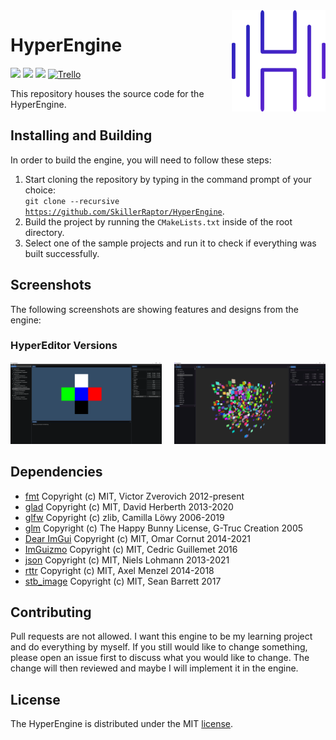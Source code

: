 ﻿<img src="Images/HyperEngine.png" align="right" width="150"/>

# HyperEngine
![](https://img.shields.io/badge/license-MIT-yellow)
![](https://github.com/SkillerRaptor/HyperEngine/workflows/build-windows/badge.svg)
![](https://github.com/SkillerRaptor/HyperEngine/workflows/build-linux/badge.svg)
[![Trello](https://img.shields.io/badge/board-trello-blue.svg)](https://trello.com/b/xiuhLb05/hyperengine)

This repository houses the source code for the HyperEngine.

## Installing and Building
In order to build the engine, you will need to follow these steps:
1.  Start cloning the repository by typing in the command prompt of your choice:<br><code>git clone --recursive <a href="https://github.com/SkillerRaptor/HyperEngine">https://github.com/SkillerRaptor/HyperEngine</a></code>.
2.  Build the project by running the `CMakeLists.txt` inside of the root directory.
3.  Select one of the sample projects and run it to check if everything was built successfully.

## Screenshots
The following screenshots are showing features and designs from the engine:

### HyperEditor Versions

<img align="right" src="./Images/HyperEditor-V2.png" alt="HyperEditor V2" width="48%"/>
<img src="./Images/HyperEditor-V1.png" alt="HyperEditor V1" width="48%"/>

## Dependencies
-   [fmt](https://github.com/fmtlib/fmt/blob/master/LICENSE.rst) Copyright (c) MIT, Victor Zverovich 2012-present
-   [glad](https://github.com/Dav1dde/glad/blob/master/LICENSE) Copyright (c) MIT, David Herberth 2013-2020
-   [glfw](https://github.com/glfw/glfw/blob/master/LICENSE.md) Copyright (c) zlib, Camilla Löwy 2006-2019
-   [glm](https://github.com/g-truc/glm/blob/master/copying.txt) Copyright (c) The Happy Bunny License, G-Truc Creation 2005
-   [Dear ImGui](https://github.com/ocornut/imgui/blob/master/LICENSE.txt) Copyright (c) MIT, Omar Cornut 2014-2021
-   [ImGuizmo](https://github.com/CedricGuillemet/ImGuizmo/blob/master/LICENSE) Copyright (c) MIT, Cedric Guillemet 2016
-   [json](https://github.com/nlohmann/json/blob/develop/LICENSE.MIT) Copyright (c) MIT, Niels Lohmann 2013-2021
-   [rttr](https://github.com/rttrorg/rttr/blob/master/LICENSE.txt) Copyright (c) MIT, Axel Menzel 2014-2018
-   [stb_image](https://github.com/nothings/stb/blob/master/LICENSE) Copyright (c) MIT, Sean Barrett 2017

## Contributing
Pull requests are not allowed. I want this engine to be my learning project and do everything by myself.
If you still would like to change something, please open an issue first to discuss what you would like to change. 
The change will then reviewed and maybe I will implement it in the engine.

## License
The HyperEngine is distributed under the MIT [license](https://github.com/SkillerRaptor/HyperEngine/blob/master/LICENSE).
